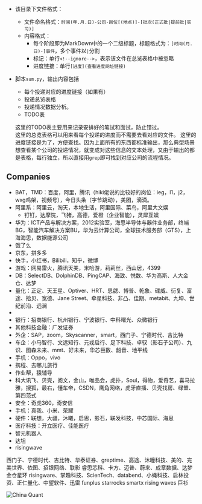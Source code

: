 + 该目录下文件格式：
	+ 文件命名格式：`时间(年.月.日)-公司-岗位[(地点)]-[批次(正式批|提前批|实习)]`
	+ 内容格式：
		+ 每个阶段即为MarkDown中的一个二级标题，标题格式为：`[时间(月.日)-]事件`，多个事件以`|`分割
		+ 标记：单行`<!--ignore-->`，表示该文件在总览表格中被忽略
		+ 进度链接：单行`[进度](查看进度网址链接)`

+ 脚本`sum.py`，输出内容包括

	+ 每个投递对应的进度链接（如果有）
	+ 投递总览表格
	+ 投递情况数据分析。
	+ TODO表

	这里的TODO表主要用来记录安排好的笔试和面试，防止错过。  
	这里的总览表格可以用来看每个投递的进度而不需要去看对应的文件。
	这里的进度链接是为了，方便查找。因为上面所有的东西都标准输出，那么典型场景想查看某个公司的投递情况，就变成对这些信息的文本处理，又由于输出的都是表格，每行独立，所以直接用`grep`即可找到对应公司的流程情况。

## Companies

+ BAT，TMD：百度，阿里，腾讯（hiki佬说的比较好的岗位：ieg，l1，j2，wxg鸡架，视频号），今日头条（字节跳动），美团，滴滴。
+ 阿里系：阿里云，淘天，本地生活，阿里国际、菜鸟，阿里大文娱
	+ 钉钉，达摩院，飞猪，高德，爱橙（企业智能），灵犀互娱
+ 华为：ICT产品与解决方案，2012实验室，海思半导体与器件业务部，终端BG，智能汽车解决方案BU，华为云计算公司，全球技术服务部（GTS），上海海思，数据能源公司
+ 饿了么
+ 京东，拼多多
+ 快手，小红书，Bilibili，知乎，微博
+ 游戏：网易雷火，腾讯天美，米哈游，莉莉丝，西山居，4399
+ DB：SelectDB、DolphinDB、PingCAP、海致、悦数、华为高斯、人大金仓、达梦
+ 量化：正定、天王星、Optiver、HRT、思勰、博普、乾象、碟威、衍复、富途、拾贝、宽德、Jane Street、牵星科技、非凸、佳期、metabit、九坤、世纪前沿、远澜
+ 
+ 银行：招商银行、杭州银行、宁波银行、中科曙光、众微银行
+ 其他科技金融：广发证券
+ 外企：SAP，zoom，Skyscanner，smart，西门子、宁德时代、吉比特
+ 车企：小马智行、文远知行、元戎启行、足下科技、卓驭（影石子公司）、九识、图森未来、mmt、好未来，华芯巨数、韶音、地平线
+ 手机：Oppo，vivo
+ 携程、去哪儿旅行
+ 作业帮，猿辅导
+ 科大讯飞、贝壳，阅文，金山，唯品会，虎扑，Soul，得物，爱奇艺，喜马拉雅，搜狐，最右，懂车帝，CSDN，鹰角网络，虎牙直播、贝壳找房、绿盟、第四范式
+ 安全：奇虎360，奇安信
+ 手机：真我、小米、荣耀
+ 硬件：联想，大疆，沐曦，启思，影石，联发科技，中芯国际、海思
+ 医疗科技：开立医疗、佳能医疗
+ 智元机器人
+ 达坦
+ risingwave

西门子、宁德时代、吉比特、华泰证券、greptime、高途、沐曈科技、美的、完美世界、依图、招银网络、联影
睿思芯科、卡方、迈普、蔚来、成章数据、达梦金仓星环
risingware、掌趣科技、ScienTech、databend、小蝇科技、启林投资、正仁量化、中望软件、迅雷
funplus
starrocks
smartx
rising waves
巨衫


![China Quant](https://cdn.jsdelivr.net/gh/zweix123/CS-notes@master/resource/recruit/China-Quant.jpg)